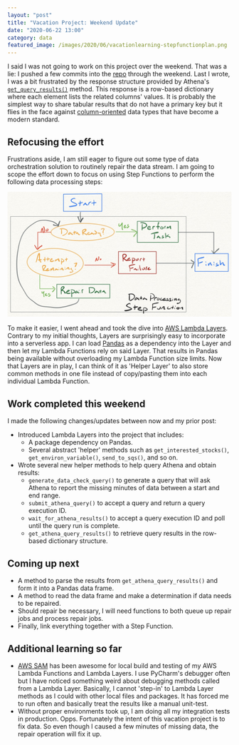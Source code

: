 ```yaml
---
layout: "post"
title: "Vacation Project: Weekend Update"
date: "2020-06-22 13:00"
category: data
featured_image: /images/2020/06/vacationlearning-stepfunctionplan.png
---
```


I said I was not going to work on this project over the weekend.  That was a lie: I pushed a few commits into the [repo](https://github.com/kzbigboss/2020-06-vacation-learning/commits/master) through the weekend.  Last I wrote, I was a bit frustrated by the response structure provided by Athena's [`get_query_results()`](https://boto3.amazonaws.com/v1/documentation/api/latest/reference/services/athena.html#Athena.Client.get_query_results) method.  This response is a row-based dictionary where each element lists the related columns' values.  It is probably the simplest way to share tabular results that do not have a primary key but it flies in the face against [column-oriented](https://en.wikipedia.org/wiki/Column-oriented_DBMS) data types that have become a modern standard.

## Refocusing the effort
Frustrations aside, I am still eager to figure out some type of data orchestration solution to routinely repair the data stream.  I am going to scope the effort down to focus on using Step Functions to perform the following data processing steps:

![vacationlearning-stepfunctionplan](../../images/2020/06/vacationlearning-stepfunctionplan.png)

To make it easier, I went ahead and took the dive into [AWS Lambda Layers](https://docs.aws.amazon.com/lambda/latest/dg/configuration-layers.html).  Contrary to my initial thoughts, Layers are surprisingly easy to incorporate into a serverless app.  I can load [Pandas](https://pandas.pydata.org) as a dependency into the Layer and then let my Lambda Functions rely on said Layer.  That results in Pandas being available without overloading my Lambda Function size limits.  Now that Layers are in play, I can think of it as 'Helper Layer' to also store common methods in one file instead of copy/pasting them into each individual Lambda Function.

## Work completed this weekend
I made the following changes/updates between now and my prior post:
- Introduced Lambda Layers into the project that includes:
  - A package dependency on Pandas.
  - Several abstract 'helper' methods such as `get_interested_stocks()`, `get_environ_variable()`, `send_to_sqs()`, and so on.
- Wrote several new helper methods to help query Athena and obtain results:
  - `generate_data_check_query()` to generate a query that will ask Athena to report the missing minutes of data between a start and end range.
  - `submit_athena_query()` to accept a query and return a query execution ID.
  - `wait_for_athena_results()` to accept a query execution ID and poll until the query run is complete.
  - `get_athena_query_results()` to retrieve query results in the row-based dictionary structure.

## Coming up next
- A method to parse the results from `get_athena_query_results()` and form it into a Pandas data frame.
- A method to read the data frame and make a determination if data needs to be repaired.
- Should repair be necessary, I will need functions to both queue up repair jobs and process repair jobs.
- Finally, link everything together with a Step Function.

## Additional learning so far
- [AWS SAM](https://aws.amazon.com/serverless/sam/) has been awesome for local build and testing of my AWS Lambda Functions and Lambda Layers.  I use PyCharm's debugger often but I have noticed something weird about debugging methods called from a Lambda Layer.  Basically, I cannot 'step-in' to Lambda Layer methods as I could with other local files and packages.  It has forced me to run often and basically treat the results like a manual unit-test.
- Without proper environments took up, I am doing all my integration tests in production.  Opps.  Fortunately the intent of this vacation project is to fix data.  So even though I caused a few minutes of missing data, the repair operation will fix it up.

